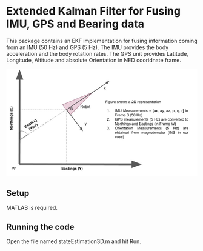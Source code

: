 # Extended Kalman Filter for Fusing IMU, GPS and Bearing data
This package contains an EKF implementation for fusing information coming from an IMU (50 Hz) and GPS (5 Hz). The IMU provides the body acceleration and the body rotation rates. The GPS unit provides Latitude, Longitude, Altitude and absolute Orientation in NED cooridnate frame.

![alt text](figures/schematic.jpg "Schematic")


## Setup
MATLAB is required. 

## Running the code

Open the file named stateEstimation3D.m and hit Run. 
